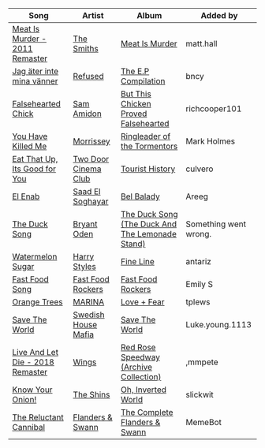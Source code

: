 | Song | Artist | Album | Added by |
|-|-|-|-|
| [Meat Is Murder - 2011 Remaster](https://open.spotify.com/track/1vAvRteHbPcnq7fTTROnNB) | [The Smiths](https://open.spotify.com/artist/3yY2gUcIsjMr8hjo51PoJ8) | [Meat Is Murder](https://open.spotify.com/album/5DM1qCdgGt2zbknnsVn1Ca) | matt.hall |
| [Jag äter inte mina vänner](https://open.spotify.com/track/6uXM6c66GtYZGP80BFwSeR) | [Refused](https://open.spotify.com/artist/5sdxGvwxI1TkTA6Pu2jnTb) | [The E.P Compilation](https://open.spotify.com/album/0pJVHb8QXUqUrgYDUE7tVr) | bncy |
| [Falsehearted Chick](https://open.spotify.com/track/2RjxOyLAWs8FlDxGErSckB) | [Sam Amidon](https://open.spotify.com/artist/6TTJ0xLPPNDyv4bXyukzU4) | [But This Chicken Proved Falsehearted](https://open.spotify.com/album/4hmKfGqIacYcMpaV1BREG2) | richcooper101 |
| [You Have Killed Me](https://open.spotify.com/track/0w8WLoEoPnAp2hiDiHQn7O) | [Morrissey](https://open.spotify.com/artist/3iTsJGG39nMg9YiolUgLMQ) | [Ringleader of the Tormentors](https://open.spotify.com/album/1aQLzebvQ37a3jexUxrhVt) | Mark Holmes |
| [Eat That Up, Its Good for You](https://open.spotify.com/track/40l6zWCpxIuS6YLQlFgKYR) | [Two Door Cinema Club](https://open.spotify.com/artist/536BYVgOnRky0xjsPT96zl) | [Tourist History](https://open.spotify.com/album/0SD7kwnJEC2oDzQBKEHQnH) | culvero |
| [El Enab](https://open.spotify.com/track/62nDkcNMKfqTP3NVFpHU9O) | [Saad El Soghayar](https://open.spotify.com/artist/1fNhDktKNtf7g7COrlJguP) | [Bel Balady](https://open.spotify.com/album/5RF7CQDam2yu6UIazT2mQ9) | Areeg |
| [The Duck Song](https://open.spotify.com/track/3zpbWaTHZutGOjT4S4CuUq) | [Bryant Oden](https://open.spotify.com/artist/0vuuI2BxGByuCvnBHC00vX) | [The Duck Song (The Duck And The Lemonade Stand)](https://open.spotify.com/album/1wLqzk1XWaZU6enGFjvr67) | Something went wrong. |
| [Watermelon Sugar](https://open.spotify.com/track/6UelLqGlWMcVH1E5c4H7lY) | [Harry Styles](https://open.spotify.com/artist/6KImCVD70vtIoJWnq6nGn3) | [Fine Line](https://open.spotify.com/album/7xV2TzoaVc0ycW7fwBwAml) | antariz |
| [Fast Food Song](https://open.spotify.com/track/5fRAvz6qCeSKbAi4LELOor) | [Fast Food Rockers](https://open.spotify.com/artist/6Mz4vAfXG0tJgUcOQL6zy5) | [Fast Food Rockers](https://open.spotify.com/album/1uR1ZblxgSnQFnpzsLex1k) | Emily S |
| [Orange Trees](https://open.spotify.com/track/368UaeqCCqT237KgIN8H5I) | [MARINA](https://open.spotify.com/artist/6CwfuxIqcltXDGjfZsMd9A) | [Love + Fear](https://open.spotify.com/album/0CUxS3KfHNuDpUUjbAewV3) | tplews |
| [Save The World](https://open.spotify.com/track/65hRZOQkVjmBdusz1N7aOv) | [Swedish House Mafia](https://open.spotify.com/artist/1h6Cn3P4NGzXbaXidqURXs) | [Save The World](https://open.spotify.com/album/728voOLBbJUBgK2vooghcS) | Luke.young.1113 |
| [Live And Let Die - 2018 Remaster](https://open.spotify.com/track/0VV8wkOM4w78A2OHZOTzNP) | [Wings](https://open.spotify.com/artist/3sFhA6G1N0gG1pszb6kk1m) | [Red Rose Speedway (Archive Collection)](https://open.spotify.com/album/1RzrSgWinUzgsnw3oQDXOy) | ,mmpete |
| [Know Your Onion!](https://open.spotify.com/track/7seuqFjXYB8pbN9mCDWDZa) | [The Shins](https://open.spotify.com/artist/4LG4Bs1Gadht7TCrMytQUO) | [Oh, Inverted World](https://open.spotify.com/album/1OXUnUd8QPoVJpStlBGn0J) | slickwit |
| [The Reluctant Cannibal](https://open.spotify.com/track/2jm4TrliNLLkgOnaV6AqFf) | [Flanders & Swann](https://open.spotify.com/artist/4AR9DghWVyZK6ylUPb8mLI) | [The Complete Flanders & Swann](https://open.spotify.com/album/4ImytDhRjbCHimJfcrkQq9) | MemeBot |